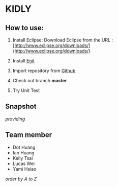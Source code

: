 KIDLY
=====

<HW1> How to use:
-----

1. Install Eclipse:
    Download Eclipse from the URL :  [http://www.eclipse.org/downloads/](http://www.eclipse.org/downloads/)

2. Install [Egit](http://www.eclipse.org/egit/)

3. Import repository from [Github](https://github.com/KIDLY/KIDLY)

4. Check out branch **master**

5. Try Unit Test

Snapshot
-----

*providing*

Team member
-----

+ Dot Huang
+ Ian Huang
+ Kelly Tsai
+ Lucas Wei
+ Yami Hsiao

*order by A to Z*
